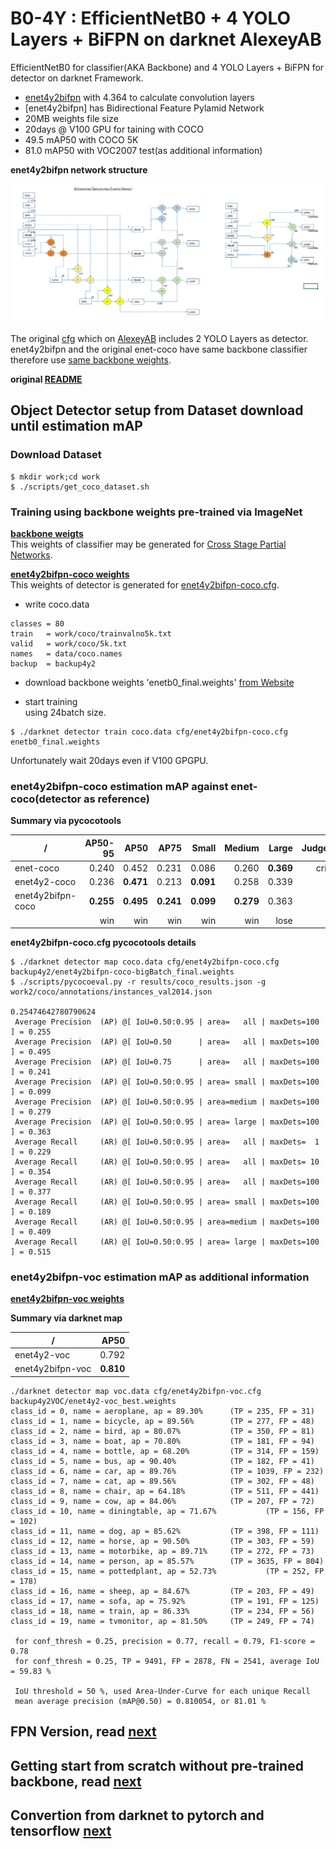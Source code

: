 # B0-4Y : EfficientNetB0 + 4 YOLO Layers + BiFPN on darknet AlexeyAB  

EfficientNetB0 for classifier(AKA Backbone) and 4 YOLO Layers + BiFPN for detector on darknet Framework.  
- [enet4y2bifpn](./cfg/enet4y2bifpn-coco.cfg) with 4.364 to calculate convolution layers  
- [enet4y2bifpn] has Bidirectional Feature Pylamid Network
- 20MB weights file size  
- 20days @ V100 GPU for taining with COCO  
- 49.5 mAP50 with COCO 5K  
- 81.0 mAP50 with VOC2007 test(as additional information)  

**enet4y2bifpn network structure**  

![](./files/enet4y2-bifpn.png)  

The original [cfg](./cfg/enet-coco.cfg) which on [AlexeyAB](https://github.com/AlexeyAB/darknet) includes 2 YOLO Layers as detector.  
enet4y2bifpn and the original enet-coco have same backbone classifier therefore use [same backbone weights](https://github.com/WongKinYiu/CrossStagePartialNetworks).  

**original [README](./README.orig.md)**  

## Object Detector setup from Dataset download until estimation mAP  

### Download Dataset  

```
$ mkdir work;cd work
$ ./scripts/get_coco_dataset.sh
```


### Training using backbone weights pre-trained via ImageNet  

**[backbone weigts](https://github.com/WongKinYiu/CrossStagePartialNetworks)**  
This weights of classifier may be generated for [Cross Stage Partial Networks](https://github.com/WongKinYiu/CrossStagePartialNetworks).  

**[enet4y2bifpn-coco weights](./backup4y2/enet4y2bifpn-coco-bigBatch_final.weights)**  
This weights of detector is generated for [enet4y2bifpn-coco.cfg](./cfg/enet4y2bifpn-coco.cfg).  

- write coco.data  
```
classes = 80
train   = work/coco/trainvalno5k.txt
valid   = work/coco/5k.txt
names   = data/coco.names
backup  = backup4y2
```

- download backbone weights 'enetb0_final.weights' [from Website](https://github.com/WongKinYiu/CrossStagePartialNetworks)  

- start training  
using 24batch size.  
```
$ ./darknet detector train coco.data cfg/enet4y2bifpn-coco.cfg enetb0_final.weights  
```
Unfortunately wait 20days even if V100 GPGPU.  

### enet4y2bifpn-coco estimation mAP against enet-coco(detector as reference)  

**Summary via pycocotools**  

| /                 | AP50-95 | AP50     | AP75     | Small     | Medium  | Large     | Judgement |
|-                  |-:       |-:        |-:        |-:         |-:       |-:         |-:         |
|enet-coco          |0.240    |0.452     |0.231     |0.086      |0.260    |**0.369**  |criterion  |
|enet4y2-coco       |0.236    |**0.471** |0.213     |**0.091**  |0.258    |0.339      |target     |
|enet4y2bifpn-coco  |**0.255**|**0.495** |**0.241** |**0.099**  |**0.279**|0.363      |target     |
|                   |win      |win       |win       |win        |win      |lose       |result     |  

**enet4y2bifpn-coco.cfg pycocotools details**  

```
$ ./darknet detector map coco.data cfg/enet4y2bifpn-coco.cfg backup4y2/enet4y2bifpn-coco-bigBatch_final.weights
$ ./scripts/pycocoeval.py -r results/coco_results.json -g work2/coco/annotations/instances_val2014.json

0.25474642780790624
 Average Precision  (AP) @[ IoU=0.50:0.95 | area=   all | maxDets=100 ] = 0.255
 Average Precision  (AP) @[ IoU=0.50      | area=   all | maxDets=100 ] = 0.495
 Average Precision  (AP) @[ IoU=0.75      | area=   all | maxDets=100 ] = 0.241
 Average Precision  (AP) @[ IoU=0.50:0.95 | area= small | maxDets=100 ] = 0.099
 Average Precision  (AP) @[ IoU=0.50:0.95 | area=medium | maxDets=100 ] = 0.279
 Average Precision  (AP) @[ IoU=0.50:0.95 | area= large | maxDets=100 ] = 0.363
 Average Recall     (AR) @[ IoU=0.50:0.95 | area=   all | maxDets=  1 ] = 0.229
 Average Recall     (AR) @[ IoU=0.50:0.95 | area=   all | maxDets= 10 ] = 0.354
 Average Recall     (AR) @[ IoU=0.50:0.95 | area=   all | maxDets=100 ] = 0.377
 Average Recall     (AR) @[ IoU=0.50:0.95 | area= small | maxDets=100 ] = 0.189
 Average Recall     (AR) @[ IoU=0.50:0.95 | area=medium | maxDets=100 ] = 0.409
 Average Recall     (AR) @[ IoU=0.50:0.95 | area= large | maxDets=100 ] = 0.515
```

### enet4y2bifpn-voc estimation mAP as additional information  

**[enet4y2bifpn-voc weights](./backup4y2VOC/enet4y2bifpn-voc_best.weights)**  

**Summary via darknet map**  

| /                 | AP50    |
|-                  |-:       |
|enet4y2-voc        |0.792    |
|enet4y2bifpn-voc   |**0.810**|

```
./darknet detector map voc.data cfg/enet4y2bifpn-voc.cfg backup4y2VOC/enet4y2-voc_best.weights
class_id = 0, name = aeroplane, ap = 89.30%      (TP = 235, FP = 31)
class_id = 1, name = bicycle, ap = 89.56%        (TP = 277, FP = 48)
class_id = 2, name = bird, ap = 80.07%           (TP = 350, FP = 81)
class_id = 3, name = boat, ap = 70.80%           (TP = 181, FP = 94)
class_id = 4, name = bottle, ap = 68.20%         (TP = 314, FP = 159)
class_id = 5, name = bus, ap = 90.40%            (TP = 182, FP = 41)
class_id = 6, name = car, ap = 89.76%            (TP = 1039, FP = 232)
class_id = 7, name = cat, ap = 89.56%            (TP = 302, FP = 48)
class_id = 8, name = chair, ap = 64.18%          (TP = 511, FP = 441)
class_id = 9, name = cow, ap = 84.06%            (TP = 207, FP = 72)
class_id = 10, name = diningtable, ap = 71.67%           (TP = 156, FP = 102)
class_id = 11, name = dog, ap = 85.62%           (TP = 398, FP = 111)
class_id = 12, name = horse, ap = 90.50%         (TP = 303, FP = 59)
class_id = 13, name = motorbike, ap = 89.71%     (TP = 272, FP = 73)
class_id = 14, name = person, ap = 85.57%        (TP = 3635, FP = 804)
class_id = 15, name = pottedplant, ap = 52.73%           (TP = 252, FP = 178)
class_id = 16, name = sheep, ap = 84.67%         (TP = 203, FP = 49)
class_id = 17, name = sofa, ap = 75.92%          (TP = 191, FP = 125)
class_id = 18, name = train, ap = 86.33%         (TP = 234, FP = 56)
class_id = 19, name = tvmonitor, ap = 81.50%     (TP = 249, FP = 74)

 for conf_thresh = 0.25, precision = 0.77, recall = 0.79, F1-score = 0.78
 for conf_thresh = 0.25, TP = 9491, FP = 2878, FN = 2541, average IoU = 59.83 %

 IoU threshold = 50 %, used Area-Under-Curve for each unique Recall
 mean average precision (mAP@0.50) = 0.810054, or 81.01 %
```

## FPN Version, read [next](./README.fpn.md)  
## Getting start from scratch without pre-trained backbone, read [next](./README.classifier.md)  
## Convertion from darknet to pytorch and tensorflow [next](./README.convert.md)  
